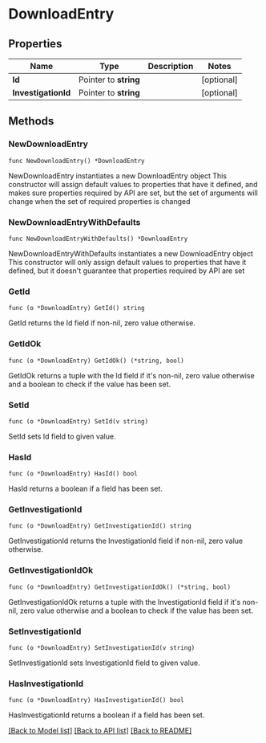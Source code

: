 # DownloadEntry

## Properties

Name | Type | Description | Notes
------------ | ------------- | ------------- | -------------
**Id** | Pointer to **string** |  | [optional] 
**InvestigationId** | Pointer to **string** |  | [optional] 

## Methods

### NewDownloadEntry

`func NewDownloadEntry() *DownloadEntry`

NewDownloadEntry instantiates a new DownloadEntry object
This constructor will assign default values to properties that have it defined,
and makes sure properties required by API are set, but the set of arguments
will change when the set of required properties is changed

### NewDownloadEntryWithDefaults

`func NewDownloadEntryWithDefaults() *DownloadEntry`

NewDownloadEntryWithDefaults instantiates a new DownloadEntry object
This constructor will only assign default values to properties that have it defined,
but it doesn't guarantee that properties required by API are set

### GetId

`func (o *DownloadEntry) GetId() string`

GetId returns the Id field if non-nil, zero value otherwise.

### GetIdOk

`func (o *DownloadEntry) GetIdOk() (*string, bool)`

GetIdOk returns a tuple with the Id field if it's non-nil, zero value otherwise
and a boolean to check if the value has been set.

### SetId

`func (o *DownloadEntry) SetId(v string)`

SetId sets Id field to given value.

### HasId

`func (o *DownloadEntry) HasId() bool`

HasId returns a boolean if a field has been set.

### GetInvestigationId

`func (o *DownloadEntry) GetInvestigationId() string`

GetInvestigationId returns the InvestigationId field if non-nil, zero value otherwise.

### GetInvestigationIdOk

`func (o *DownloadEntry) GetInvestigationIdOk() (*string, bool)`

GetInvestigationIdOk returns a tuple with the InvestigationId field if it's non-nil, zero value otherwise
and a boolean to check if the value has been set.

### SetInvestigationId

`func (o *DownloadEntry) SetInvestigationId(v string)`

SetInvestigationId sets InvestigationId field to given value.

### HasInvestigationId

`func (o *DownloadEntry) HasInvestigationId() bool`

HasInvestigationId returns a boolean if a field has been set.


[[Back to Model list]](../README.md#documentation-for-models) [[Back to API list]](../README.md#documentation-for-api-endpoints) [[Back to README]](../README.md)



